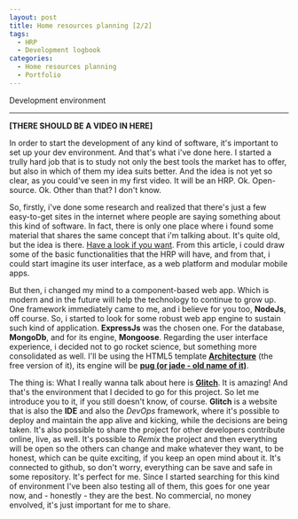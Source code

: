 ```yaml
---
layout: post
title: Home resources planning [2/2]
tags:
  - HRP
  - Development logbook
categories:
  - Home resources planning
  - Portfolio
---
```


Development environment

---

**[THERE SHOULD BE A VIDEO IN HERE]**

In order to start the development of any kind of software, it's important to set up your dev environment. And that's what i've done here. I started a trully hard job that is to study not only the best tools the market has to offer, but also in which of them my idea suits better. And the idea is not yet so clear, as you could've seen in my first video. It will be an HRP. Ok. Open-source. Ok. Other than that? I don't know.

So, firstly, i've done some research and realized that there's just a few easy-to-get sites in the internet where people are saying something about this kind of software. In fact, there is only one place where i found some material that shares the same concept that i'm talking about. It's quite old, but the idea is there. [Have a look if you want](https://www.infosysblogs.com/sap/2010/03/hrp_home_resource_planning_an.html). From this article, i could draw some of the basic functionalities that the HRP will have, and from that, i could start imagine its user interface, as a web platform and modular mobile apps.

But then, i changed my mind to a component-based web app. Which is modern and in the future will help the technology to continue to grow up. One framework immediately came to me, and i believe for you too, **NodeJs**, off course. So, i started to look for some robust web app engine to sustain such kind of application. **ExpressJs** was the chosen one. For the database, **MongoDb**, and for its engine, **Mongoose**. Regarding the user interface experience, i decided not to go rocket science, but something more consolidated as well. I'll be using the HTML5 template [**Architecture**](https://dashboardpack.com/theme-details/architectui-html-dashboard-free/) (the free version of it), its engine will be [**pug (or jade - old name of it)**](https://pugjs.org/api/getting-started.html).

The thing is: What I really wanna talk about here is [**Glitch**](https://glitch.com). It is amazing! And that's the environment that I decided to go for this project. So let me introduce you to it, if you still doesn't know, of course. **Glitch** is a website that is also the **IDE** and also the *DevOps* framework, where it's possible to deploy and maintain the app alive and kicking, while the decisions are being taken. It's also possible to share the project for other developers contribute online, live, as well. It's possible to *Remix* the project and then everything will be open so the others can change and make whatever they want, to be honest, which can be quite exciting, if you keep an open mind about it. It's connected to github, so don't worry, everything can be save and safe in some repository. It's perfect for me. Since I started searching for this kind of environment I've been also testing all of them, this goes for one year now, and - honestly - they are the best. No commercial, no money envolved, it's just important for me to share.

